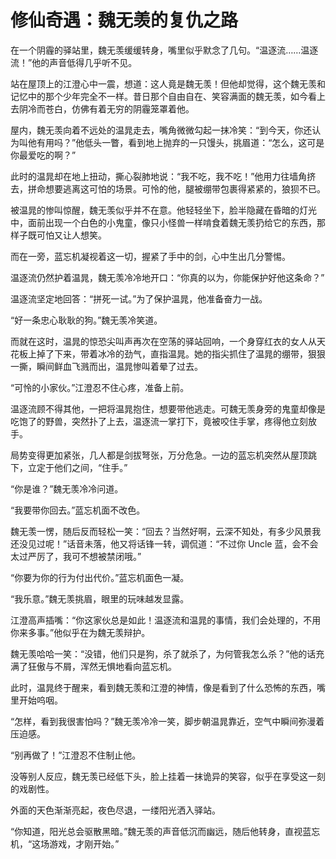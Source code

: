 # 修仙奇遇：魏无羡的复仇之路

在一个阴霾的驿站里，魏无羡缓缓转身，嘴里似乎默念了几句。“温逐流……温逐流！”他的声音低得几乎听不见。

站在屋顶上的江澄心中一震，想道：这人竟是魏无羡！但他却觉得，这个魏无羡和记忆中的那个少年完全不一样。昔日那个自由自在、笑容满面的魏无羡，如今看上去阴冷而苍白，仿佛有着无穷的阴霾笼罩着他。

屋内，魏无羡向着不远处的温晁走去，嘴角微微勾起一抹冷笑：“到今天，你还认为叫他有用吗？”他低头一瞥，看到地上抛弃的一只馒头，挑眉道：“怎么，这可是你最爱吃的啊？”

此时的温晁却在地上扭动，撕心裂肺地说：“我不吃，我不吃！”他用力往墙角挤去，拼命想要逃离这可怕的场景。可怜的他，腿被绷带包裹得紧紧的，狼狈不已。

被温晁的惨叫惊醒，魏无羡似乎并不在意。他轻轻坐下，脸半隐藏在昏暗的灯光中，面前出现一个白色的小鬼童，像只小怪兽一样啃食着魏无羡扔给它的东西，那样子既可怕又让人想笑。

而在一旁，蓝忘机凝视着这一切，握紧了手中的剑，心中生出几分警惕。

温逐流仍然护着温晁，魏无羡冷冷地开口：“你真的以为，你能保护好他这条命？”

温逐流坚定地回答：“拼死一试。”为了保护温晁，他准备奋力一战。

“好一条忠心耿耿的狗。”魏无羡冷笑道。

而就在这时，温晁的惊恐尖叫声再次在空荡的驿站回响，一个身穿红衣的女人从天花板上掉了下来，带着冰冷的劲气，直指温晁。她的指尖抓住了温晁的绷带，狠狠一撕，瞬间鲜血飞溅而出，温晁惨叫着晕了过去。

“可怜的小家伙。”江澄忍不住心疼，准备上前。

温逐流顾不得其他，一把将温晁抱住，想要带他逃走。可魏无羡身旁的鬼童却像是吃饱了的野兽，突然扑了上去，温逐流一掌打下，竟被咬住手掌，疼得他立刻放手。

局势变得更加紧张，几人都是剑拔弩张，万分危急。一边的蓝忘机突然从屋顶跳下，立定于他们之间，“住手。”

“你是谁？”魏无羡冷冷问道。

“我要带你回去。”蓝忘机面不改色。

魏无羡一愣，随后反而轻松一笑：“回去？当然好啊，云深不知处，有多少风景我还没见过呢！”话音未落，他又将话锋一转，调侃道：“不过你 Uncle 蓝，会不会太过严厉了，我可不想被禁闭哦。”

“你要为你的行为付出代价。”蓝忘机面色一凝。

“我乐意。”魏无羡挑眉，眼里的玩味越发显露。

江澄高声插嘴：“你这家伙总是如此！温逐流和温晁的事情，我们会处理的，不用你来多事。”他似乎在为魏无羡辩护。

魏无羡哈哈一笑：“没错，他们只是狗，杀了就杀了，为何管我怎么杀？”他的话充满了狂傲与不屑，浑然无惧地看向蓝忘机。

此时，温晁终于醒来，看到魏无羡和江澄的神情，像是看到了什么恐怖的东西，嘴里开始呜咽。

“怎样，看到我很害怕吗？”魏无羡冷冷一笑，脚步朝温晁靠近，空气中瞬间弥漫着压迫感。

“别再做了！”江澄忍不住制止他。

没等别人反应，魏无羡已经低下头，脸上挂着一抹诡异的笑容，似乎在享受这一刻的戏剧性。

外面的天色渐渐亮起，夜色尽退，一缕阳光洒入驿站。

“你知道，阳光总会驱散黑暗。”魏无羡的声音低沉而幽远，随后他转身，直视蓝忘机，“这场游戏，才刚开始。”